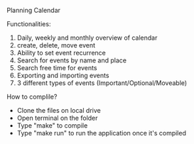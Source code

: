 Planning Calendar

Functionalities:
1. Daily, weekly and monthly overview of calendar
2. create, delete, move event
3. Ability to set event recurrence
4. Search for events by name and place
5. Search free time for events
6. Exporting and importing events
7. 3 different types of events (Important/Optional/Moveable)



How to complile?

- Clone the files on local drive
- Open terminal on the folder
- Type "make" to compile
- Type "make run" to run the application once it's compiled
